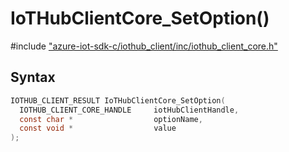 # IoTHubClientCore_SetOption()

\#include ["azure-iot-sdk-c/iothub_client/inc/iothub_client_core.h"](../iot-c-ref-iothub-client-core-h.md)  

## Syntax

```C
IOTHUB_CLIENT_RESULT IoTHubClientCore_SetOption(
  IOTHUB_CLIENT_CORE_HANDLE  	iotHubClientHandle,
  const char *               	optionName,
  const void *               	value
);

```


